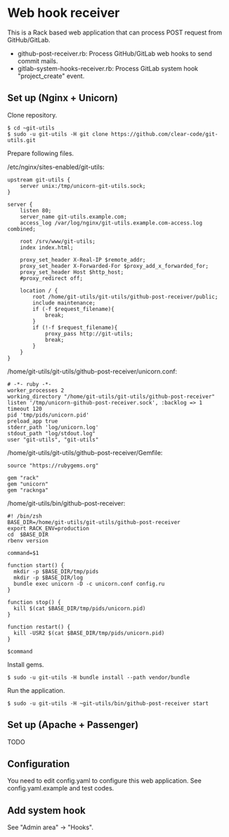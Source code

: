 # Web hook receiver

This is a Rack based web application that can process POST request from GitHub/GitLab.

* github-post-receiver.rb: Process GitHub/GitLab web hooks to send commit mails.
* gitlab-system-hooks-receiver.rb: Process GitLab system hook "project_create" event.

## Set up (Nginx + Unicorn)

Clone repository.

```
$ cd ~git-utils
$ sudo -u git-utils -H git clone https://github.com/clear-code/git-utils.git
```

Prepare following files.

/etc/nginx/sites-enabled/git-utils:
```
upstream git-utils {
    server unix:/tmp/unicorn-git-utils.sock;
}

server {
    listen 80;
    server_name git-utils.example.com;
    access_log /var/log/nginx/git-utils.example.com-access.log combined;

    root /srv/www/git-utils;
    index index.html;

    proxy_set_header X-Real-IP $remote_addr;
    proxy_set_header X-Forwarded-For $proxy_add_x_forwarded_for;
    proxy_set_header Host $http_host;
    #proxy_redirect off;

    location / {
        root /home/git-utils/git-utils/github-post-receiver/public;
        include maintenance;
        if (-f $request_filename){
            break;
        }
        if (!-f $request_filename){
            proxy_pass http://git-utils;
            break;
        }
    }
}
```

/home/git-utils/git-utils/github-post-receiver/unicorn.conf:
```
# -*- ruby -*-
worker_processes 2
working_directory "/home/git-utils/git-utils/github-post-receiver"
listen '/tmp/unicorn-github-post-receiver.sock', :backlog => 1
timeout 120
pid 'tmp/pids/unicorn.pid'
preload_app true
stderr_path 'log/unicorn.log'
stdout_path "log/stdout.log"
user "git-utils", "git-utils"
```

/home/git-utils/git-utils/github-post-receiver/Gemfile:
```
source "https://rubygems.org"

gem "rack"
gem "unicorn"
gem "racknga"
```

/home/git-utils/bin/github-post-receiver:
```
#! /bin/zsh
BASE_DIR=/home/git-utils/git-utils/github-post-receiver
export RACK_ENV=production
cd  $BASE_DIR
rbenv version

command=$1

function start() {
  mkdir -p $BASE_DIR/tmp/pids
  mkdir -p $BASE_DIR/log
  bundle exec unicorn -D -c unicorn.conf config.ru
}

function stop() {
  kill $(cat $BASE_DIR/tmp/pids/unicorn.pid)
}

function restart() {
  kill -USR2 $(cat $BASE_DIR/tmp/pids/unicorn.pid)
}

$command
```

Install gems.

```
$ sudo -u git-utils -H bundle install --path vendor/bundle
```

Run the application.

```
$ sudo -u git-utils -H ~git-utils/bin/github-post-receiver start
```

## Set up (Apache + Passenger)

TODO


## Configuration

You need to edit config.yaml to configure this web application.
See config.yaml.example and test codes.

## Add system hook

See "Admin area" -> "Hooks".

